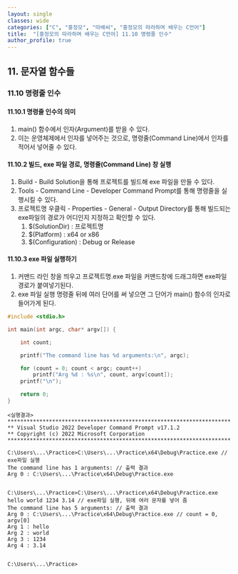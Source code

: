 ```yaml
---
layout: single
classes: wide
categories: ["C", "홍정모", "따배씨", "홍정모의 따라하며 배우는 C언어"]
title:  "[홍정모의 따라하며 배우는 C언어] 11.10 명령줄 인수"
author_profile: true
---
```


## 11. 문자열 함수들

### 11.10 명령줄 인수

#### 11.10.1 명령줄 인수의 의미

1. main() 함수에서 인자(Argument)를 받을 수 있다.
2. 이는 운영체제에서 인자를 넣어주는 것으로, 명령줄(Command Line)에서 인자를 적어서 넣어줄 수 있다.

#### 11.10.2 빌드, exe 파일 경로, 명령줄(Command Line) 창 실행

1. Build - Build Solution을 통해 프로젝트를 빌드해 exe 파일을 만들 수 있다.
2. Tools - Command Line - Developer Command Prompt를 통해 명령줄을 실행시킬 수 있다.
3. 프로젝트명 우클릭 - Properties - General - Output Directory를 통해 빌드되는 exe파일의 경로가 어디인지 지정하고 확인할 수 있다.
   1. $(SolutionDir) : 프로젝트명
   2. $(Platform) : x64 or x86
   3. $(Configuration) : Debug or Release

#### 11.10.3 exe 파일 실행하기

1. 커맨드 라인 창을 띄우고 프로젝트명.exe 파일을 커맨드창에 드래그하면 exe파일 경로가 붙여넣기된다.
2. exe 파일 실행 명령줄 뒤에 여러 단어를 써 넣으면 그 단어가 main() 함수의 인자로 들어가게 된다.

```c
#include <stdio.h>

int main(int argc, char* argv[]) {

	int count;

	printf("The command line has %d arguments:\n", argc);

	for (count = 0; count < argc; count++)
		printf("Arg %d : %s\n", count, argv[count]);
	printf("\n");

	return 0;
}
```
```
<실행결과>
**********************************************************************
** Visual Studio 2022 Developer Command Prompt v17.1.2
** Copyright (c) 2022 Microsoft Corporation
**********************************************************************

C:\Users\...\Practice>C:\Users\...\Practice\x64\Debug\Practice.exe // exe파일 실행
The command line has 1 arguments: // 출력 결과
Arg 0 : C:\Users\...\Practice\x64\Debug\Practice.exe


C:\Users\...\Practice>C:\Users\...\Practice\x64\Debug\Practice.exe hello world 1234 3.14 // exe파일 실행, 뒤에 여러 문자를 넣어 줌
The command line has 5 arguments: // 출력 결과
Arg 0 : C:\Users\...\Practice\x64\Debug\Practice.exe // count = 0, argv[0]
Arg 1 : hello 
Arg 2 : world 
Arg 3 : 1234
Arg 4 : 3.14


C:\Users\...\Practice>
```
